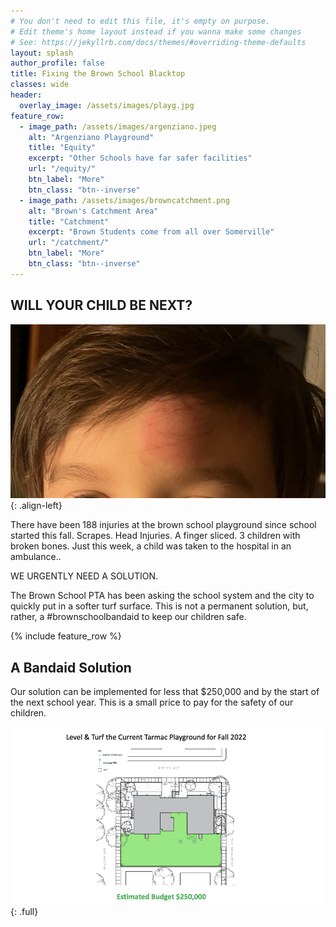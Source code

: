```yaml
---
# You don't need to edit this file, it's empty on purpose.
# Edit theme's home layout instead if you wanna make some changes
# See: https://jekyllrb.com/docs/themes/#overriding-theme-defaults
layout: splash
author_profile: false
title: Fixing the Brown School Blacktop
classes: wide
header:
  overlay_image: /assets/images/playg.jpg
feature_row:
  - image_path: /assets/images/argenziano.jpeg
    alt: "Argenziano Playground"
    title: "Equity"
    excerpt: "Other Schools have far safer facilities"
    url: "/equity/"
    btn_label: "More"
    btn_class: "btn--inverse"
  - image_path: /assets/images/browncatchment.png
    alt: "Brown's Catchment Area"
    title: "Catchment"
    excerpt: "Brown Students come from all over Somerville"
    url: "/catchment/"
    btn_label: "More"
    btn_class: "btn--inverse"
---
```


## WILL YOUR CHILD BE NEXT?

![image-left](/assets/images/injury1.jpeg){: .align-left}

There have been 188 injuries at the brown school playground since school started this fall. Scrapes. Head Injuries. A finger sliced. 3 children with broken bones. Just this week, a child was taken to the hospital in an ambulance..

WE URGENTLY NEED A SOLUTION.

The Brown School PTA has been asking the school system and the city to quickly put in a softer turf surface. This is not a permanent solution, but, rather, a #brownschoolbandaid to keep our children safe.

{% include feature_row %}

## A Bandaid Solution
 
Our solution can be implemented for less that $250,000 and by the start of the next school year. This is a small price to pay for the safety of our children.

![image-full](/assets/images/revisedturfslide.jpeg){: .full}
